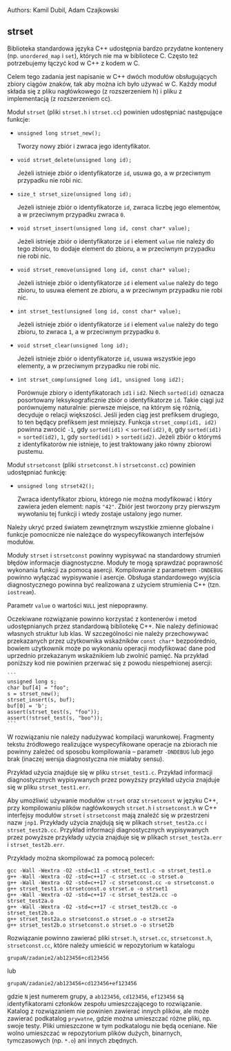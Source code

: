 Authors: Kamil Dubil, Adam Czajkowski

## strset

Biblioteka standardowa języka C++ udostępnia bardzo przydatne kontenery
(np. `unordered_map` i `set`), których nie ma w bibliotece C. Często też
potrzebujemy łączyć kod w C++ z kodem w C.

Celem tego zadania jest napisanie w C++ dwóch modułów obsługujących zbiory
ciągów znaków, tak aby można ich było używać w C. Każdy moduł składa się z pliku
nagłówkowego (z rozszerzeniem h) i pliku z implementacją (z rozszerzeniem cc).

Moduł `strset` (pliki `strset.h` i `strset.cc`) powinien udostępniać następujące
funkcje:

* `unsigned long strset_new();`

    Tworzy nowy zbiór i zwraca jego identyfikator.

* `void strset_delete(unsigned long id);`

    Jeżeli istnieje zbiór o identyfikatorze `id`, usuwa go, a w przeciwnym
    przypadku nie robi nic.

* `size_t strset_size(unsigned long id);`

    Jeżeli istnieje zbiór o identyfikatorze `id`, zwraca liczbę jego elementów,
    a w przeciwnym przypadku zwraca `0`.

* `void strset_insert(unsigned long id, const char* value);`

    Jeżeli istnieje zbiór o identyfikatorze `id` i element `value` nie należy do
    tego zbioru, to dodaje element do zbioru, a w przeciwnym przypadku nie
    robi nic.

* `void strset_remove(unsigned long id, const char* value);`

    Jeżeli istnieje zbiór o identyfikatorze `id` i element `value` należy do tego
    zbioru, to usuwa element ze zbioru, a w przeciwnym przypadku nie robi nic.

* `int strset_test(unsigned long id, const char* value);`

    Jeżeli istnieje zbiór o identyfikatorze `id` i element `value` należy do tego
    zbioru, to zwraca `1`, a w przeciwnym przypadku `0`.

* `void strset_clear(unsigned long id);`

    Jeżeli istnieje zbiór o identyfikatorze `id`, usuwa wszystkie jego elementy,
    a w przeciwnym przypadku nie robi nic.

* `int strset_comp(unsigned long id1, unsigned long id2);`

    Porównuje zbiory o identyfikatorach `id1` i `id2`. Niech `sorted(id)` oznacza
    posortowany leksykograficznie zbiór o identyfikatorze `id`. Takie ciągi już
    porównujemy naturalnie: pierwsze miejsce, na którym się różnią, decyduje
    o relacji większości. Jeśli jeden ciąg jest prefiksem drugiego, to ten
    będący prefiksem jest mniejszy. Funkcja `strset_comp(id1, id2)` powinna zwrócić
    `-1`, gdy `sorted(id1)` < `sorted(id2)`,
    `0`, gdy `sorted(id1)` = `sorted(id2)`,
    `1`, gdy `sorted(id1)` > `sorted(id2)`.
    Jeżeli zbiór o którymś z identyfikatorów nie istnieje, to jest traktowany
    jako równy zbiorowi pustemu.

Moduł `strsetconst` (pliki `strsetconst.h` i `strsetconst.cc`) powinien udostępniać
funkcję:

* `unsigned long strset42();`

    Zwraca identyfikator zbioru, którego nie można modyfikować i który zawiera
    jeden element: napis `"42"`. Zbiór jest tworzony przy pierwszym wywołaniu tej
    funkcji i wtedy zostaje ustalony jego numer.

Należy ukryć przed światem zewnętrznym wszystkie zmienne globalne i funkcje
pomocnicze nie należące do wyspecyfikowanych interfejsów modułów.

Moduły `strset` i `strsetconst` powinny wypisywać na standardowy strumień błędów
informacje diagnostyczne. Moduły te mogą sprawdzać poprawność wykonania funkcji
za pomocą asercji. Kompilowanie z parametrem `-DNDEBUG` powinno wyłączać
wypisywanie i asercje. Obsługa standardowego wyjścia diagnostycznego powinna być
realizowana z użyciem strumienia C++ (tzn. `iostream`).

Parametr `value` o wartości `NULL` jest niepoprawny.

Oczekiwane rozwiązanie powinno korzystać z kontenerów i metod udostępnianych
przez standardową bibliotekę C++. Nie należy definiować własnych struktur lub
klas. W szczególności nie należy przechowywać przekazanych przez użytkownika
wskaźników `const char*` bezpośrednio, bowiem użytkownik może po wykonaniu
operacji modyfikować dane pod uprzednio przekazanym wskaźnikiem lub zwolnić
pamięć. Na przykład poniższy kod nie powinien przerwać się z powodu
niespełnionej asercji:

    ```
    unsigned long s;
    char buf[4] = "foo";
    s = strset_new();
    strset_insert(s, buf);
    buf[0] = 'b';
    assert(strset_test(s, "foo"));
    assert(!strset_test(s, "boo"));
    ```

W rozwiązaniu nie należy nadużywać kompilacji warunkowej. Fragmenty tekstu
źródłowego realizujące wyspecyfikowane operacje na zbiorach nie powinny zależeć
od sposobu kompilowania – parametr `-DNDEBUG` lub jego brak (inaczej wersja
diagnostyczna nie miałaby sensu).

Przykład użycia znajduje się w pliku `strset_test1.c`. Przykład informacji
diagnostycznych wypisywanych przez powyższy przykład użycia znajduje się
w pliku `strset_test1.err`.

Aby umożliwić używanie modułów `strset` oraz `strsetconst` w języku C++, przy
kompilowaniu plików nagłówkowych `strset.h` i `strsetconst.h` w C++ interfejsy
modułów `strset` i `strsetconst` mają znaleźć się w przestrzeni nazw `jnp1`.
Przykłady użycia znajdują się w plikach `strset_test2a.cc` i `strset_test2b.cc`.
Przykład informacji diagnostycznych wypisywanych przez powyższe przykłady
użycia znajduje się w plikach `strset_test2a.err` i `strset_test2b.err`.

Przykłady można skompilować za pomocą poleceń:

```
gcc -Wall -Wextra -O2 -std=c11 -c strset_test1.c -o strset_test1.o
g++ -Wall -Wextra -O2 -std=c++17 -c strset.cc -o strset.o
g++ -Wall -Wextra -O2 -std=c++17 -c strsetconst.cc -o strsetconst.o
g++ strset_test1.o strsetconst.o strset.o -o strset1
g++ -Wall -Wextra -O2 -std=c++17 -c strset_test2a.cc -o strset_test2a.o
g++ -Wall -Wextra -O2 -std=c++17 -c strset_test2b.cc -o strset_test2b.o
g++ strset_test2a.o strsetconst.o strset.o -o strset2a
g++ strset_test2b.o strsetconst.o strset.o -o strset2b
```

Rozwiązanie powinno zawierać pliki `strset.h`, `strset.cc`, `strsetconst.h`,
`strsetconst.cc`, które należy umieścić w repozytorium w katalogu

`grupaN/zadanie2/ab123456+cd123456`

lub

`grupaN/zadanie2/ab123456+cd123456+ef123456`

gdzie `N` jest numerem grupy, a `ab123456`, `cd123456`, `ef123456` są identyfikatorami
członków zespołu umieszczającego to rozwiązanie. Katalog z rozwiązaniem nie
powinien zawierać innych plików, ale może zawierać podkatalog `prywatne`, gdzie
można umieszczać różne pliki, np. swoje testy. Pliki umieszczone w tym
podkatalogu nie będą oceniane. Nie wolno umieszczać w repozytorium plików
dużych, binarnych, tymczasowych (np. `*.o`) ani innych zbędnych.

